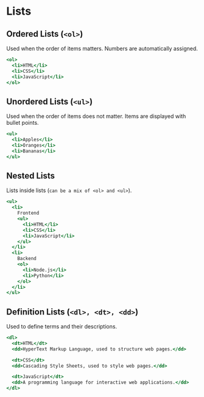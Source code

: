 # Lists

## Ordered Lists (`<ol>`)

Used when the order of items matters. Numbers are automatically assigned.

```jsx
<ol>
  <li>HTML</li>
  <li>CSS</li>
  <li>JavaScript</li>
</ol>
```

## Unordered Lists (`<ul>`)

Used when the order of items does not matter. Items are displayed with bullet points.

```jsx
<ul>
  <li>Apples</li>
  <li>Oranges</li>
  <li>Bananas</li>
</ul>
```

## Nested Lists

Lists inside lists (`can be a mix of <ol> and <ul>`).

```jsx
<ul>
  <li>
    Frontend
    <ul>
      <li>HTML</li>
      <li>CSS</li>
      <li>JavaScript</li>
    </ul>
  </li>
  <li>
    Backend
    <ol>
      <li>Node.js</li>
      <li>Python</li>
    </ol>
  </li>
</ul>
```

## Definition Lists (`<dl>, <dt>, <dd>`)

Used to define terms and their descriptions.

```jsx
<dl>
  <dt>HTML</dt>
  <dd>HyperText Markup Language, used to structure web pages.</dd>

  <dt>CSS</dt>
  <dd>Cascading Style Sheets, used to style web pages.</dd>

  <dt>JavaScript</dt>
  <dd>A programming language for interactive web applications.</dd>
</dl>
```
